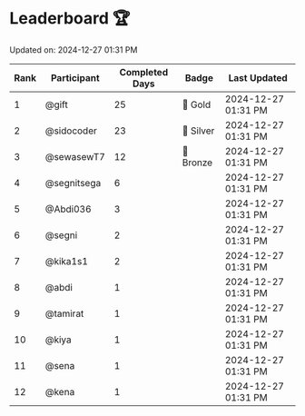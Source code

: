 # Leaderboard 🏆

Updated on: 2024-12-27 01:31 PM

| Rank | Participant       | Completed Days | Badge      | Last Updated         |
|------|-------------------|----------------|------------|----------------------|
| 1    | @gift             | 25             | 🏅 Gold     | 2024-12-27 01:31 PM |
| 2    | @sidocoder        | 23             | 🥈 Silver   | 2024-12-27 01:31 PM |
| 3    | @sewasewT7        | 12             | 🥉 Bronze   | 2024-12-27 01:31 PM |
| 4    | @segnitsega       | 6              |            | 2024-12-27 01:31 PM |
| 5    | @Abdi036          | 3              |            | 2024-12-27 01:31 PM |
| 6    | @segni            | 2              |            | 2024-12-27 01:31 PM |
| 7    | @kika1s1          | 2              |            | 2024-12-27 01:31 PM |
| 8    | @abdi             | 1              |            | 2024-12-27 01:31 PM |
| 9    | @tamirat          | 1              |            | 2024-12-27 01:31 PM |
| 10   | @kiya             | 1              |            | 2024-12-27 01:31 PM |
| 11   | @sena             | 1              |            | 2024-12-27 01:31 PM |
| 12   | @kena             | 1              |            | 2024-12-27 01:31 PM |
